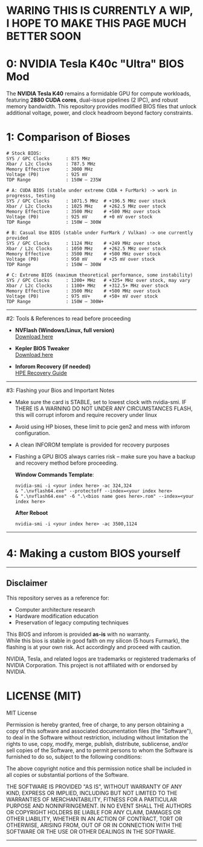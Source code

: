 # WARING THIS IS CURRENTLY A WIP, I HOPE TO MAKE THIS PAGE MUCH BETTER SOON

# 0: NVIDIA Tesla K40c "Ultra" BIOS Mod

The **NVIDIA Tesla K40** remains a formidable GPU for compute workloads, featuring **2880 CUDA cores**, dual-issue pipelines (2 IPC), and robust memory bandwidth. This repository provides modified BIOS files that unlock additional voltage, power, and clock headroom beyond factory constraints.

# 1: Comparison of Bioses
```
# Stock BIOS:
SYS / GPC Clocks      : 875 MHz
Xbar / L2c Clocks     : 787.5 MHz
Memory Effective      : 3000 MHz
Voltage (P0)          : 925 mV
TDP Range             : 150W – 235W
```

```
# A: CUDA BIOS (stable under extreme CUDA + FurMark) -> work in progresss, testing
SYS / GPC Clocks      : 1071.5 MHz  # +196.5 MHz over stock
Xbar / L2c Clocks     : 1025 MHz    # +262.5 MHz over stock
Memory Effective      : 3500 MHz    # +500 MHz over stock
Voltage (P0)          : 925 mV      # +0 mV over stock
TDP Range             : 150W – 300W
```

```
# B: Casual Use BIOS (stable under FurMark / Vulkan) -> one currently provided
SYS / GPC Clocks      : 1124 MHz    # +249 MHz over stock
Xbar / L2c Clocks     : 1050 MHz    # +262.5 MHz over stock
Memory Effective      : 3500 MHz    # +500 MHz over stock
Voltage (P0)          : 950 mV      # +25 mV over stock
TDP Range             : 150W – 300W
```

```
# C: Extreme BIOS (maximum theoretical performance, some instability)
SYS / GPC Clocks      : 1200+ MHz   # +325+ MHz over stock, may vary
Xbar / L2c Clocks     : 1100+ MHz   # +312.5+ MHz over stock
Memory Effective      : 3500 MHz    # +500 MHz over stock
Voltage (P0)          : 975 mV+     # +50+ mV over stock
TDP Range             : 150W – 300W+
```
---

#2: Tools & References to read before proceeding
- **NVFlash (Windows/Linux, full version)**  
  [Download here](https://www.techpowerup.com/download/nvidia-nvflash/)  

- **Kepler BIOS Tweaker**  
  [Download here](https://www.techpowerup.com/download/kepler-bios-tweaker/)  

- **Inforom Recovery (if needed)**  
  [HPE Recovery Guide](https://support.hpe.com/hpesc/public/docDisplay?docId=sf000073504en_us&docLocale=en_US)  

---

#3: Flashing your Bios and Important Notes
- Make sure the card is STABLE, set to lowest clock with nvidia-smi. IF THERE IS A WARNING DO NOT UNDER ANY CIRCUMSTANCES FLASH, this will corrupt inforom and require recovery under linux
- Avoid using HP bioses, these limit to pcie gen2 and mess with inforom configuration.
- A clean INFOROM template is provided for recovery purposes
- Flashing a GPU BIOS always carries risk – make sure you have a backup and recovery method before proceeding.  

  **Window Commands Template**:
  ```
  nvidia-smi -i <your index here> -ac 324,324
  & ".\nvflash64.exe" --protectoff --index=<your index here>
  & ".\nvflash64.exe" -6 ".\<bios name goes here>.rom" --index=<your index here>
  ```

  **After Reboot**
  ```
  nvidia-smi -i <your index here> -ac 3500,1124
  ```
---

# 4: Making a custom BIOS yourself

---
## Disclaimer
This repository serves as a reference for:
- Computer architecture research
- Hardware modification education
- Preservation of legacy computing techniques

This BIOS and inforom is provided **as-is** with no warranty.  
While this bios is stable in good faith on my silicon (5 hours Furmark), the flashing is at your own risk. Act accordingly and proceed with caution.

NVIDIA, Tesla, and related logos are trademarks or registered trademarks of NVIDIA Corporation. This project is not affiliated with or endorsed by NVIDIA.

# LICENSE (MIT)

MIT License

Permission is hereby granted, free of charge, to any person obtaining a copy
of this software and associated documentation files (the "Software"), to deal
in the Software without restriction, including without limitation the rights
to use, copy, modify, merge, publish, distribute, sublicense, and/or sell
copies of the Software, and to permit persons to whom the Software is
furnished to do so, subject to the following conditions:

The above copyright notice and this permission notice shall be included in all
copies or substantial portions of the Software.

THE SOFTWARE IS PROVIDED "AS IS", WITHOUT WARRANTY OF ANY KIND, EXPRESS OR
IMPLIED, INCLUDING BUT NOT LIMITED TO THE WARRANTIES OF MERCHANTABILITY,
FITNESS FOR A PARTICULAR PURPOSE AND NONINFRINGEMENT. IN NO EVENT SHALL THE
AUTHORS OR COPYRIGHT HOLDERS BE LIABLE FOR ANY CLAIM, DAMAGES OR OTHER
LIABILITY, WHETHER IN AN ACTION OF CONTRACT, TORT OR OTHERWISE, ARISING FROM,
OUT OF OR IN CONNECTION WITH THE SOFTWARE OR THE USE OR OTHER DEALINGS IN THE
SOFTWARE.


---
